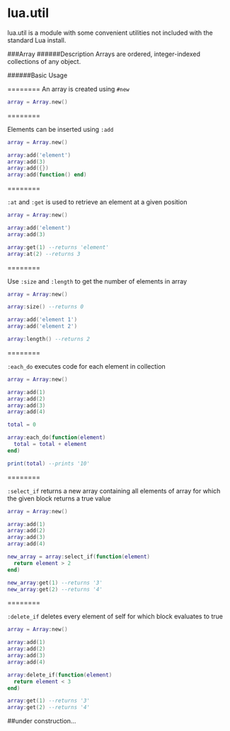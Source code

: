 lua.util
========
lua.util is a module with some convenient utilities not included with the standard Lua install.

###Array
######Description
Arrays are ordered, integer-indexed collections of any object.

######Basic Usage

========
An array is created using `#new`
```Lua
array = Array.new()
```
========

Elements can be inserted using `:add`
```Lua
array = Array.new()

array:add('element')
array:add(3)
array:add({})
array:add(function() end)
```

========

`:at` and `:get` is used to retrieve an element at a given position
```Lua
array = Array:new()

array:add('element')
array:add(3)

array:get(1) --returns 'element'
array:at(2) --returns 3
```
========

Use `:size` and `:length` to get the number of elements in array
```Lua
array = Array:new()

array:size() --returns 0

array:add('element 1')
array:add('element 2')

array:length() --returns 2
```

========

`:each_do` executes code for each element in collection
```Lua
array = Array:new()

array:add(1)
array:add(2)
array:add(3)
array:add(4)

total = 0

array:each_do(function(element)
  total = total + element
end)

print(total) --prints '10'
```

========

`:select_if` returns a new array containing all elements of array for which the given block returns a true value
```Lua
array = Array:new()

array:add(1)
array:add(2)
array:add(3)
array:add(4)

new_array = array:select_if(function(element)
  return element > 2
end)

new_array:get(1) --returns '3'
new_array:get(2) --returns '4'
```
========

`:delete_if` deletes every element of self for which block evaluates to true
```Lua
array = Array:new()

array:add(1)
array:add(2)
array:add(3)
array:add(4)

array:delete_if(function(element)
  return element < 3
end)

array:get(1) --returns '3'
array:get(2) --returns '4'
```

##under construction...
